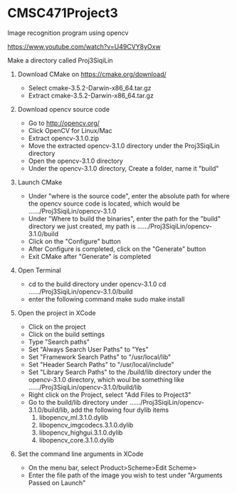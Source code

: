 # CMSC471Project3
Image recognition program using opencv

https://www.youtube.com/watch?v=U49CVY8yOxw 

Make a directory called Proj3SiqiLin

1) Download CMake on https://cmake.org/download/
	- Select cmake-3.5.2-Darwin-x86_64.tar.gz
	- Extract cmake-3.5.2-Darwin-x86_64.tar.gz
2) Download opencv source code
	- Go to http://opencv.org/
	- Click OpenCV for Linux/Mac
	- Extract opencv-3.1.0.zip 
	- Move the extracted opencv-3.1.0 directory under the Proj3SiqiLin directory
	- Open the opencv-3.1.0 directory
	- Under the opencv-3.1.0 directory, Create a folder, name it "build"
3) Launch CMake
	- Under "where is the source code", enter the absolute path for where the opencv source code is located, which would be ……/Proj3SiqiLin/opencv-3.1.0
	- Under "Where to build the binaries", enter the path for the "build" directory we just created, my path is ……/Proj3SiqiLin/opencv-3.1.0/build
	- Click on the "Configure" button
	- After Configure is completed, click on the "Generate" button
	- Exit CMake after "Generate" is completed
4) Open Terminal
	- cd to the build directory under opencv-3.1.0
		cd ……/Proj3SiqiLin/opencv-3.1.0/build
	- enter the following command
		make
		sudo make install

5) Open the project in XCode
	- Click on the project
	- Click on the build settings
	- Type "Search paths"
	- Set "Always Search User Paths" to "Yes"
	- Set "Framework Search Paths" to "/usr/local/lib"
	- Set "Header Search Paths" to "/usr/local/include"
	- Set "Library Search Paths" to the /build/lib directory under the opencv-3.1.0 directory, which woul be something like
		……/Proj3SiqiLin/opencv-3.1.0/build/lib
	- Right click on the Project, select "Add Files to Project3"
	- Go to the build/lib directory under ……/Proj3SiqiLin/opencv-3.1.0/build/lib, add the following four dylib items
		1) libopencv_ml.3.1.0.dylib
		2) libopencv_imgcodecs.3.1.0.dylib
		3) libopencv_highgui.3.1.0.dylib
		4) libopencv_core.3.1.0.dylib

6) Set the command line arguments in XCode
	- On the menu bar, select Product>Scheme>Edit Scheme>
	- Enter the file path of the image you wish to test under "Arguments Passed on Launch"



